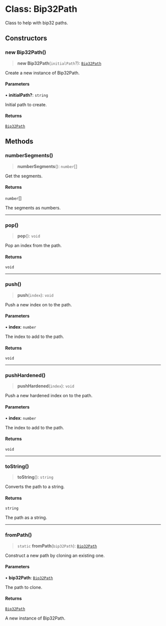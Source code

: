 # Class: Bip32Path

Class to help with bip32 paths.

## Constructors

### new Bip32Path()

> **new Bip32Path**(`initialPath`?): [`Bip32Path`](Bip32Path.md)

Create a new instance of Bip32Path.

#### Parameters

• **initialPath?**: `string`

Initial path to create.

#### Returns

[`Bip32Path`](Bip32Path.md)

## Methods

### numberSegments()

> **numberSegments**(): `number`[]

Get the segments.

#### Returns

`number`[]

The segments as numbers.

***

### pop()

> **pop**(): `void`

Pop an index from the path.

#### Returns

`void`

***

### push()

> **push**(`index`): `void`

Push a new index on to the path.

#### Parameters

• **index**: `number`

The index to add to the path.

#### Returns

`void`

***

### pushHardened()

> **pushHardened**(`index`): `void`

Push a new hardened index on to the path.

#### Parameters

• **index**: `number`

The index to add to the path.

#### Returns

`void`

***

### toString()

> **toString**(): `string`

Converts the path to a string.

#### Returns

`string`

The path as a string.

***

### fromPath()

> `static` **fromPath**(`bip32Path`): [`Bip32Path`](Bip32Path.md)

Construct a new path by cloning an existing one.

#### Parameters

• **bip32Path**: [`Bip32Path`](Bip32Path.md)

The path to clone.

#### Returns

[`Bip32Path`](Bip32Path.md)

A new instance of Bip32Path.
